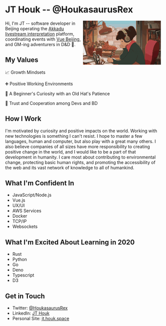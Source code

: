 # JT Houk -- @HoukasaurusRex

<img src="https://raw.githubusercontent.com/HoukasaurusRex/HoukasaurusRex/master/assets/lofi-hiphop-beats.gif" align="right" width="50%">

Hi, I'm JT -- software developer in Beijing operating the [Akkadu livestream interpretation](https://akkadu.com) platform, coordinating events with [Vue Beijing](https://twitter.com/beijing_vue), and GM-ing adventurers in D&D 🐲.

## My Values

📈 Growth Mindsets

➕ Positive Working Environments

🐣 A Beginner's Curiosity with an Old Hat's Patience

🤝 Trust and Cooperation among Devs and BD

## How I Work

I'm motivated by curiosity and positive impacts on the world. Working with new technologies is something I can't resist. I hope to master a few languages, human and computer, but also play with a great many others. I also believe companies of all sizes have more responsibility to creating positive change in the world, and I would like to be a part of that development in humanity. I care most about contributing to environmental change, protecting basic human rights, and promoting the accessibility of the web and its vast network of knowledge to all of humankind.

## What I'm Confident In

* JavaScript/Node.js
* Vue.js
* UX/UI
* AWS Services
* Docker
* TCP/IP
* Websockets

## What I'm Excited About Learning in 2020

* Rust
* Python
* Go
* Deno
* Typescript
* D3

## Get in Touch

* Twitter: [@HoukasaurusRex](https://twitter.com/HoukasaurusRex)
* LinkedIn: [JT Houk](https://www.linkedin.com/in/jt-houk/)
* Personal Site: [jt.houk.space](https://jt.houk.space/about/)
